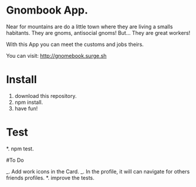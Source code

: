 # Gnombook App.

Near for mountains are do a little town where they are living a smalls habitants. They are gnoms, antisocial gnoms! But... They are great workers!

With this App you can meet the customs and jobs theirs.

You can visit: http://gnomebook.surge.sh

# Install

1. download this repository.
2. npm install.
3. have fun!

# Test

\*. npm test.

#To Do

_. Add work icons in the Card.
_. In the profile, it will can navigate for others friends profiles.
\*. improve the tests.
